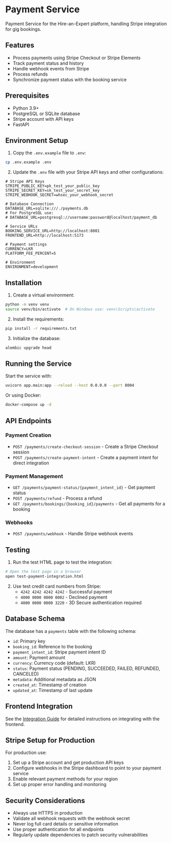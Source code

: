 # Payment Service

Payment Service for the Hire-an-Expert platform, handling Stripe integration for gig bookings.

## Features

- Process payments using Stripe Checkout or Stripe Elements
- Track payment status and history
- Handle webhook events from Stripe
- Process refunds
- Synchronize payment status with the booking service

## Prerequisites

- Python 3.9+
- PostgreSQL or SQLite database
- Stripe account with API keys
- FastAPI

## Environment Setup

1. Copy the `.env.example` file to `.env`:

```bash
cp .env.example .env
```

2. Update the `.env` file with your Stripe API keys and other configurations:

```
# Stripe API Keys
STRIPE_PUBLIC_KEY=pk_test_your_public_key
STRIPE_SECRET_KEY=sk_test_your_secret_key
STRIPE_WEBHOOK_SECRET=whsec_your_webhook_secret

# Database Connection
DATABASE_URL=sqlite:///./payments.db
# For PostgreSQL use:
# DATABASE_URL=postgresql://username:password@localhost/payment_db

# Service URLs
BOOKING_SERVICE_URL=http://localhost:8001
FRONTEND_URL=http://localhost:5173

# Payment settings
CURRENCY=LKR
PLATFORM_FEE_PERCENT=5

# Environment
ENVIRONMENT=development
```

## Installation

1. Create a virtual environment:

```bash
python -m venv venv
source venv/bin/activate  # On Windows use: venv\Scripts\activate
```

2. Install the requirements:

```bash
pip install -r requirements.txt
```

3. Initialize the database:

```bash
alembic upgrade head
```

## Running the Service

Start the service with:

```bash
uvicorn app.main:app --reload --host 0.0.0.0 --port 8004
```

Or using Docker:

```bash
docker-compose up -d
```

## API Endpoints

### Payment Creation

- `POST /payments/create-checkout-session` - Create a Stripe Checkout session
- `POST /payments/create-payment-intent` - Create a payment intent for direct integration

### Payment Management

- `GET /payments/payment-status/{payment_intent_id}` - Get payment status
- `POST /payments/refund` - Process a refund
- `GET /payments/bookings/{booking_id}/payments` - Get all payments for a booking

### Webhooks

- `POST /payments/webhook` - Handle Stripe webhook events

## Testing

1. Run the test HTML page to test the integration:

```bash
# Open the test page in a browser
open test-payment-integration.html
```

2. Use test credit card numbers from Stripe:
   - `4242 4242 4242 4242` - Successful payment
   - `4000 0000 0000 0002` - Declined payment
   - `4000 0000 0000 3220` - 3D Secure authentication required

## Database Schema

The database has a `payments` table with the following schema:

- `id`: Primary key
- `booking_id`: Reference to the booking
- `payment_intent_id`: Stripe payment intent ID
- `amount`: Payment amount
- `currency`: Currency code (default: LKR)
- `status`: Payment status (PENDING, SUCCEEDED, FAILED, REFUNDED, CANCELED)
- `metadata`: Additional metadata as JSON
- `created_at`: Timestamp of creation
- `updated_at`: Timestamp of last update

## Frontend Integration

See the [Integration Guide](INTEGRATION_GUIDE.md) for detailed instructions on integrating with the frontend.

## Stripe Setup for Production

For production use:

1. Set up a Stripe account and get production API keys
2. Configure webhooks in the Stripe dashboard to point to your payment service
3. Enable relevant payment methods for your region
4. Set up proper error handling and monitoring

## Security Considerations

- Always use HTTPS in production
- Validate all webhook requests with the webhook secret
- Never log full card details or sensitive information
- Use proper authentication for all endpoints
- Regularly update dependencies to patch security vulnerabilities
